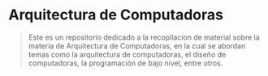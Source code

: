 # Arquitectura de Computadoras

> Este es un repositorio dedicado a la recopilacion de material sobre la materia de Arquitectura de Computadoras, en la cual se abordan temas como la arquitectura de computadoras, el diseño de computadoras, la programación de bajo nivel, entre otros.
